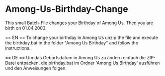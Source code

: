 # Among-Us-Birthday-Change
This small Batch-File changes your Birthday of Among Us. Then you are birth on 01.04.2003.

== EN ==
To change your birthday in Among Us unzip the file and execute the birthday.bat
in the folder "Among Us Birthday" and follow the instructions.

== DE ==
Um das Geburtsdatum in Among Us zu ändern einfach die ZIP-Datei entpacken,
die birthday.bat im Ordner 'Among Us Birthday' ausführen
und den Anweisungen folgen.
